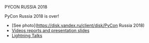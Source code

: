 PYCON RUSSIA 2018

PyCon Russia 2018 is over!

* [See photo](https://disk.yandex.ru/client/disk/PyCon Russia 2018)
* [Videos reports and presentation slides](http://pycon.ru/2018/program/schedule/)
* [Lightning Talks](https://www.youtube.com/watch?v=r76ky_xSe3A&list=PLRdS-n5seLRp2es9T9CHzS1W1-apIezYB&index=26)

